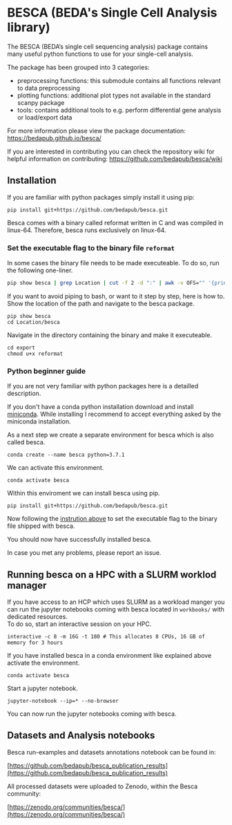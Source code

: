 # BESCA (BEDA's Single Cell Analysis library)

The BESCA (BEDA’s single cell sequencing analysis) package contains many useful python functions to use for your single-cell analysis.

The package has been grouped into 3 categories:  

- preprocessing functions: this submodule contains all functions relevant to data preprocessing  
- plotting functions: additional plot types not available in the standard scanpy package  
- tools: contains additional tools to e.g. perform differential gene analysis or load/export data  

For more information please view the package documentation: https://bedapub.github.io/besca/

If you are interested in contributing you can check the repository wiki for helpful information on contributing: https://github.com/bedapub/besca/wiki

## Installation

If you are familiar with python packages simply install it using pip:  

```
pip install git+https://github.com/bedapub/besca.git
```

Besca comes with a binary called reformat written in C and was compiled in linux-64. Therefore, besca runs exclusively on linux-64.

### Set the executable flag to the binary file `reformat` <a name="binary"></a>

In some cases the binary file needs to be made executeable. To do so, run the following one-liner.

```bash
pip show besca | grep Location | cut -f 2 -d ":" | awk -v OFS="" '{print "chmod u+x" $0 "/besca/export/reformat"}' | bash
```

If you want to avoid piping to bash, or want to it step by step, here is how to. Show the location of the path and navigate to the besca package.  

```
pip show besca
cd Location/besca
```
Navigate in the directory containing the binary and make it executeable.  

```
cd export
chmod u+x reformat
```

### Python beginner guide

If you are not very familiar with python packages here is a detailled description.  

If you don't have a conda python installation download and install [miniconda](https://docs.conda.io/en/latest/miniconda.html). While installing I recommend to accept everything asked by the miniconda installation.  

As a next step we create a separate environment for besca which is also called besca.  

```
conda create --name besca python=3.7.1
```  

We can activate this environment.  

```
conda activate besca
```

Within this enviroment we can install besca using pip.  

```
pip install git+https://github.com/bedapub/besca.git

```

Now following the [instrution above](#binary) to set the executable flag to the binary file shipped with besca.

You should now have successfully installed besca.

In case you met any problems, please report an issue.

## Running besca on a HPC with a SLURM worklod manager  

If you have access to an HCP which uses SLURM as a workload manger you can run the jupyter notebooks coming with besca located in `workbooks/` with dedicated resources.  
To do so, start an interactive session on your HPC.  
```
interactive -c 8 -m 16G -t 180 # This allocates 8 CPUs, 16 GB of memory for 3 hours
```
If you have installed besca in a conda environment like explained above activate the environment.  
```
conda activate besca
```
Start a jupyter notebook.  
```
jupyter-notebook --ip=* --no-browser
```
You can now run the jupyter notebooks coming with besca.




## Datasets and Analysis notebooks


Besca run-examples and datasets annotations notebook can be found in:


[https://github.com/bedapub/besca_publication_results](https://github.com/bedapub/besca_publication_results)


All processed datasets were uploaded to Zenodo, within the Besca community:

[https://zenodo.org/communities/besca/](https://zenodo.org/communities/besca/)







